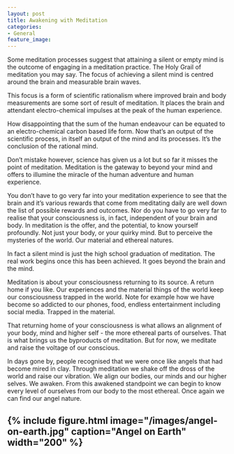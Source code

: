 ```yaml
---
layout: post
title: Awakening with Meditation
categories:
- General
feature_image: 
---
```


Some meditation processes suggest that attaining a silent or empty mind is the outcome of engaging in a meditation practice. The Holy Grail of meditation you may say. The  focus of achieving a silent mind is centred around the brain and measurable brain waves.

This focus is a form of scientific rationalism where improved brain and body measurements are some sort of result of meditation. It places the brain and attendant electro-chemical impulses at the peak of the human experience.

How disappointing that the sum of the human endeavour can be equated to an electro-chemical carbon based life form. Now that’s an output of the scientific process, in itself an output of the mind and its processes. It’s the conclusion of the rational mind.

Don’t mistake however, science has given us a lot but so far it misses the point of meditation. Meditation is the gateway to beyond your mind and offers to illumine the miracle of the human adventure and human experience.

You don’t have to go very far into your meditation experience to see that the brain and it’s various rewards that come from meditating daily are well down the list of possible rewards and outcomes. Nor do you have to go very far to realise that your consciousness is, in fact, independent of your brain and body. In meditation is the offer, and the potential, to know yourself profoundly. Not just your body, or your quirky mind. But to perceive the mysteries of the world. Our material and ethereal natures.

In fact a silent mind is just the high school graduation of meditation. The real work begins once this has been achieved. It goes beyond the brain and the mind.

Meditation is about your consciousness returning to its source. A return home if you like. Our experiences and the material things of the world keep our consciousness trapped in the world. Note for example how we have become so addicted to our phones, food, endless entertainment including social media. Trapped in the material. 

That returning home of your consciousness is what allows an alignment of your body, mind and higher self - the more ethereal parts of ourselves. That is what brings us the byproducts of meditation. But for now, we meditate and raise the voltage of our conscious.

In days gone by, people recognised that we were once like angels that had become mired in clay. Through meditation we shake off the dross of the world and raise our vibration. We align our bodies, our minds and our higher selves. We awaken. From this awakened standpoint we can begin to know every level of ourselves from our body to the most ethereal. Once again we can find our angel nature.

{% include figure.html image="/images/angel-on-earth.jpg" caption="Angel on Earth" width="200" %}
---


